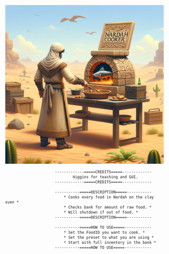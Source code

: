![alt text](https://github.com/KnetterbalScripts/LUA-scripts/blob/main/Nardah%20Cooker.png)

                          -------------=====CREDITS=====-------------
                                  Higgins for teaching and GUI.
                          -------------=====CREDITS=====-------------
                          
                          -----------=====DESCRIPTION=====-----------
                              * Cooks every food in Nardah on the clay oven *
                              * Checks bank for amount of raw food. *
                              * Will shutdown if out of food. *
                          -----------=====DESCRIPTION=====-----------
                          
                          -----------=====HOW TO USE=====------------
                              * Set the FoodID you want to cook. *
                              * Set the preset to what you are using *
                              * Start with full inventory in the bank *
                          -----------=====HOW TO USE=====------------
